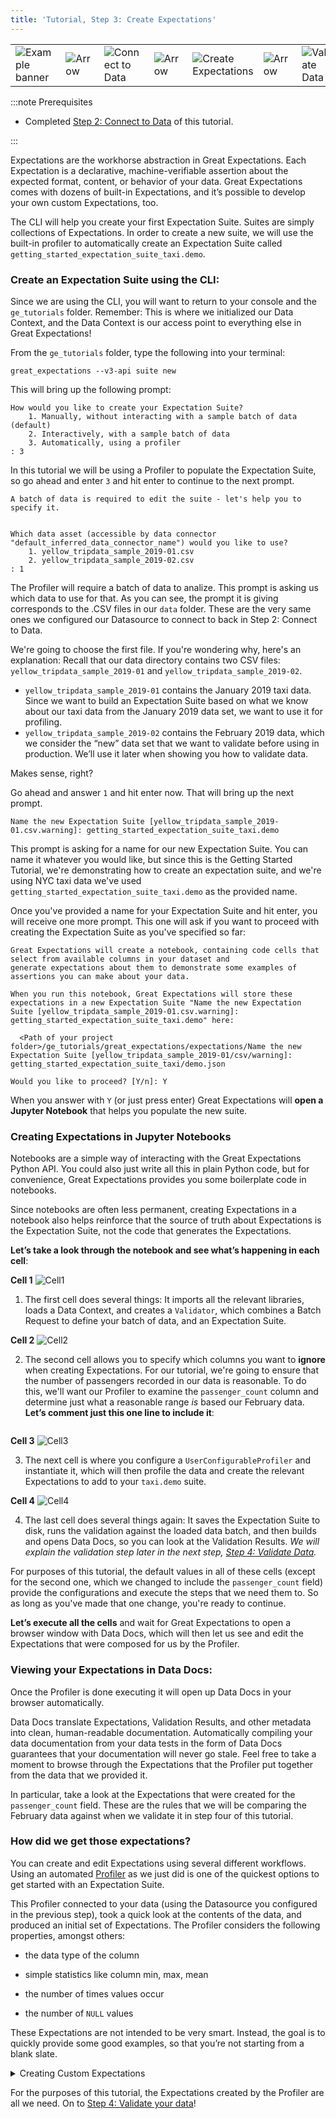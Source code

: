 ```yaml
---
title: 'Tutorial, Step 3: Create Expectations'
---
```


<table class="borderless center">
<tr>
    <td>
        <img
          src={require('../../images/universal_map/Gear-inactive.png').default}
          alt="Example banner"
        />
    </td>
    <td><img src="../../images/universal_map/Arrow.png" alt="Arrow" /></td>
    <td><img src="../../images/universal_map/Outlet inactive.png" alt="Connect to Data" /></td>
    <td><img src="../../images/universal_map/Arrow.png" alt="Arrow" /></td>
    <td><img src="../../images/universal_map/Flask active.png" alt="Create Expectations" /></td>
    <td><img src="../../images/universal_map/Arrow.png" alt="Arrow" /></td>
    <td><img src="../../images/universal_map/Checkmark inactive.png" alt="Validate Data" /></td>
</tr>
</table>

:::note Prerequisites

- Completed [Step 2: Connect to Data](tutorial_connect_to_data.md) of this tutorial.

:::

Expectations are the workhorse abstraction in Great Expectations. Each Expectation is a declarative, machine-verifiable assertion about the expected format, content, or behavior of your data. Great Expectations comes with dozens of built-in Expectations, and it’s possible to develop your own custom Expectations, too.

The CLI will help you create your first Expectation Suite. Suites are simply collections of Expectations. In order to create a new suite, we will use the built-in profiler to automatically create an Expectation Suite called `getting_started_expectation_suite_taxi.demo`.

### Create an Expectation Suite using the CLI:

Since we are using the CLI, you will want to return to your console and the `ge_tutorials` folder.  Remember: This is where we initialized our Data Context, and the Data Context is our access point to everything else in Great Expectations!

From the `ge_tutorials` folder, type the following into your terminal:

```console
great_expectations --v3-api suite new
```

This will bring up the following prompt:

```console
How would you like to create your Expectation Suite?
    1. Manually, without interacting with a sample batch of data (default)
    2. Interactively, with a sample batch of data
    3. Automatically, using a profiler
: 3
```

In this tutorial we will be using a Profiler to populate the Expectation Suite, so go ahead and enter `3` and hit enter to continue to the next prompt.

```console
A batch of data is required to edit the suite - let's help you to specify it.


Which data asset (accessible by data connector "default_inferred_data_connector_name") would you like to use?
    1. yellow_tripdata_sample_2019-01.csv
    2. yellow_tripdata_sample_2019-02.csv
: 1
```
The Profiler will require a batch of data to analize.  This prompt is asking us which data to use for that.  As you can see, the prompt it is giving corresponds to the .CSV files in our `data` folder.  These are the very same ones we configured our Datasource to connect to back in Step 2: Connect to Data.

We're going to choose the first file.  If you're wondering why, here's an explanation: Recall that our data directory contains two CSV files: `yellow_tripdata_sample_2019-01` and `yellow_tripdata_sample_2019-02`.

  - `yellow_tripdata_sample_2019-01` contains the January 2019 taxi data. Since we want to build an Expectation Suite based on what we know about our taxi data from the January 2019 data set, we want to use it for profiling.
  - `yellow_tripdata_sample_2019-02` contains the February 2019 data, which we consider the “new” data set that we want to validate before using in production. We’ll use it later when showing you how to validate data.

Makes sense, right?

Go ahead and answer `1` and hit enter now.  That will bring up the next prompt.

```console
Name the new Expectation Suite [yellow_tripdata_sample_2019-01.csv.warning]: getting_started_expectation_suite_taxi.demo
```

This prompt is asking for a name for our new Expectation Suite.  You can name it whatever you would like, but since this is the Getting Started Tutorial, we're demonstrating how to create an expectation suite, and we're using NYC taxi data we've used `getting_started_expectation_suite_taxi.demo` as the provided name.

Once you've provided a name for your Expectation Suite and hit enter, you will receive one more prompt.   This one will ask if you want to proceed with creating the Expectation Suite as you've specified so far:

```console
Great Expectations will create a notebook, containing code cells that select from available columns in your dataset and
generate expectations about them to demonstrate some examples of assertions you can make about your data.

When you run this notebook, Great Expectations will store these expectations in a new Expectation Suite "Name the new Expectation Suite [yellow_tripdata_sample_2019-01.csv.warning]: getting_started_expectation_suite_taxi.demo" here:

  <Path of your project folder>/ge_tutorials/great_expectations/expectations/Name the new Expectation Suite [yellow_tripdata_sample_2019-01/csv/warning]: getting_started_expectation_suite_taxi/demo.json

Would you like to proceed? [Y/n]: Y
```

When you answer with `Y` (or just press enter) Great Expectations will **open a Jupyter Notebook** that helps you populate the new suite.

### Creating Expectations in Jupyter Notebooks

Notebooks are a simple way of interacting with the Great Expectations Python API. You could also just write all this in plain Python code, but for convenience, Great Expectations provides you some boilerplate code in notebooks.

Since notebooks are often less permanent, creating Expectations in a notebook also helps reinforce that the source of truth about Expectations is the Expectation Suite, not the code that generates the Expectations.

**Let’s take a look through the notebook and see what’s happening in each cell**:

**Cell 1**
![Cell1](../../images/getting_started_tutorial/tutorial_create_expectations_cell1.png)

1. The first cell does several things: It imports all the relevant libraries, loads a Data Context, and creates a `Validator`, which combines a Batch Request to define your batch of data, and an Expectation Suite.

**Cell 2**
![Cell2](../../images/getting_started_tutorial/tutorial_create_expectations_cell2.png)

2. The second cell allows you to specify which columns you want to **ignore** when creating Expectations. For our tutorial, we're going to ensure that the number of passengers recorded in our data is reasonable.  To do this, we'll want our Profiler to examine the `passenger_count` column and determine just what a reasonable range _is_ based our February data. **Let’s comment just this one line to include it**:

```python file=../../../tests/integration/docusaurus/tutorials/getting-started/getting_started.py#L85-L89
```

**Cell 3**
![Cell3](../../images/getting_started_tutorial/tutorial_create_expectations_cell3.png)

3. The next cell is where you configure a `UserConfigurableProfiler` and instantiate it, which will then profile the data and create the relevant Expectations to add to your `taxi.demo` suite.

**Cell 4**
![Cell4](../../images/getting_started_tutorial/tutorial_create_expectations_cell4.png)

4. The last cell does several things again: It saves the Expectation Suite to disk, runs the validation against the loaded data batch, and then builds and opens Data Docs, so you can look at the Validation Results. *We will explain the validation step later in the next step, [Step 4: Validate Data](tutorial_validate_data.md).*

For purposes of this tutorial, the default values in all of these cells (except for the second one, which we changed to include the `passenger_count` field) provide the configurations and execute the steps that we need them to.  So as long as you've made that one change, you're ready to continue.

**Let’s execute all the cells** and wait for Great Expectations to open a browser window with Data Docs, which will then let us see and edit the Expectations that were composed for us by the Profiler.

### Viewing your Expectations in Data Docs:

Once the Profiler is done executing it will open up Data Docs in your browser automatically.

Data Docs translate Expectations, Validation Results, and other metadata into clean, human-readable documentation. Automatically compiling your data documentation from your data tests in the form of Data Docs guarantees that your documentation will never go stale.  Feel free to take a moment to browse through the Expectations that the Profiler put together from the data that we provided it.

In particular, take a look at the Expectations that were created for the `passenger_count` field.  These are the rules that we will be comparing the February data against when we validate it in step four of this tutorial.

### How did we get those expectations?

You can create and edit Expectations using several different workflows. Using an automated [Profiler](/docs/reference/profilers) as we just did is one of the quickest options to get started with an Expectation Suite.

This Profiler connected to your data (using the Datasource you configured in the previous step), took a quick look at the contents of the data, and produced an initial set of Expectations. The Profiler considers the following properties, amongst others:

  - the data type of the column

  - simple statistics like column min, max, mean

  - the number of times values occur

  - the number of `NULL` values

These Expectations are not intended to be very smart. Instead, the goal is to quickly provide some good examples, so that you’re not starting from a blank slate.

<details>
  <summary>Creating Custom Expectations</summary>
  <div>
    <p>
      Later, you should also take a look at other workflows for <a href="https://docs.greatexpectations.io/docs/guides/expectations/creating_custom_expectations/how_to_create_custom_expectations">creating Custom Expectations</a>. Creating Custom Expectations is an active area of work in the Great Expectations community. Stay tuned for improvements over time.
    </p>
  </div>
</details>

For the purposes of this tutorial, the Expectations created by the Profiler are all we need.  On to [Step 4: Validate your data](tutorial_validate_data.md)!